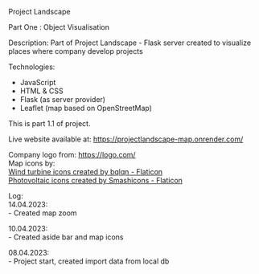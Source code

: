Project Landscape

Part One : Object Visualisation

Description:
Part of Project Landscape - Flask server created to visualize places
where company develop projects

Technologies:
 - JavaScript
 - HTML & CSS
 - Flask (as server provider)
 - Leaflet (map based on OpenStreetMap)

This is part 1.1 of project.

Live website available at: https://projectlandscape-map.onrender.com/

Company logo from: https://logo.com/ </br>
Map icons by: </br>
<a href="https://www.flaticon.com/free-icons/wind-turbine" title="wind turbine icons">Wind turbine icons created by bqlqn - Flaticon</a> </br>
<a href="https://www.flaticon.com/free-icons/photovoltaic" title="photovoltaic icons">Photovoltaic icons created by Smashicons - Flaticon</a>

Log: </br>
14.04.2023: </br> - Created map zoom </br>

10.04.2023: </br> - Created aside bar and map icons </br>

08.04.2023: </br> - Project start, created import data from local db </br>
